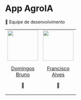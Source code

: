 # App AgroIA

<p>🐍 Equipe de desenvolvimento</p>

<table align="center">
  <tr align="center">
    <td>
      <a href="https://github.com/brunoprp">
        <img src="https://avatars.githubusercontent.com/u/55514994?v=4" width=100 />
        <p>Domingos <br/>Bruno</p>
      </a>
      <p>🐻</p>
    </td>
    <td>
      <a href="https://github.com/fco-alves">
        <img src="https://avatars.githubusercontent.com/fco-alves" width=100 />
        <p>Francisco <br/>Alves</p>
      </a>
      <p>🍕</p>
    </td>
    
</table>
